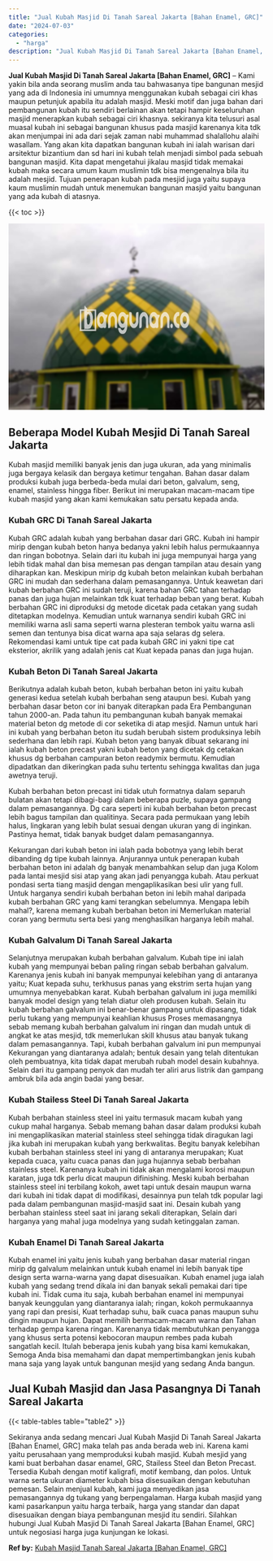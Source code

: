 ```yaml
---
title: "Jual Kubah Masjid Di Tanah Sareal Jakarta [Bahan Enamel, GRC]"
date: "2024-07-03"
categories: 
  - "harga"
description: "Jual Kubah Masjid Di Tanah Sareal Jakarta [Bahan Enamel, GRC]. Sekiranya anda sedang mencari Jual Kubah Masjid Di Tanah Sareal Jakarta [Bahan Enamel, GRC]..."
---
```


**Jual Kubah Masjid Di Tanah Sareal Jakarta \[Bahan Enamel, GRC\]** – Kami yakin bila anda seorang muslim anda tau bahwasanya tipe bangunan mesjid yang ada di Indonesia ini umumnya menggunakan kubah sebagai ciri khas maupun petunjuk apabila itu adalah masjid. Meski motif dan juga bahan dari pembangunan kubah itu sendiri berlainan akan tetapi hampir keseluruhan masjid menerapkan kubah sebagai ciri khasnya. sekiranya kita telusuri asal muasal kubah ini sebagai bangunan khusus pada masjid karenanya kita tdk akan menjumpai ini ada dari sejak zaman nabi muhammad shalallohu alaihi wasallam. Yang akan kita dapatkan bangunan kubah ini ialah warisan dari arsitektur bizantium dan sd hari ini kubah telah menjadi simbol pada sebuah bangunan masjid. Kita dapat mengetahui jikalau masjid tidak memakai kubah maka secara umum kaum muslimin tdk bisa mengenalnya bila itu adalah mesjid. Tujuan penerapan kubah pada mesjid juga yaitu supaya kaum muslimin mudah untuk menemukan bangunan masjid yaitu bangunan yang ada kubah di atasnya.

{{< toc >}}

![Jual Kubah Masjid Di Tanah Sareal Jakarta [Bahan Enamel, GRC]](/images/jual-kubah-masjid-03.png)

## Beberapa Model Kubah Mesjid Di Tanah Sareal Jakarta

Kubah masjid memiliki banyak jenis dan juga ukuran, ada yang minimalis juga bergaya kelasik dan bergaya ketimur tengahan. Bahan dasar dalam produksi kubah juga berbeda-beda mulai dari beton, galvalum, seng, enamel, stainless hingga fiber. Berikut ini merupakan macam-macam tipe kubah masjid yang akan kami kemukakan satu persatu kepada anda.

### Kubah GRC Di Tanah Sareal Jakarta

Kubah GRC adalah kubah yang berbahan dasar dari GRC. Kubah ini hampir mirip dengan kubah beton hanya bedanya yakni lebih halus permukaannya dan ringan bobotnya. Selain dari itu kubah ini juga mempunyai harga yang lebih tidak mahal dan bisa memesan pas dengan tampilan atau desain yang diharapkan kan. Meskipun mirip dg kubah beton melainkan kubah berbahan GRC ini mudah dan sederhana dalam pemasangannya. Untuk keawetan dari kubah berbahan GRC ini sudah teruji, karena bahan GRC tahan terhadap panas dan juga hujan melainkan tdk kuat terhadap beban yang berat. Kubah berbahan GRC ini diproduksi dg metode dicetak pada cetakan yang sudah ditetapkan modelnya. Kemudian untuk warnanya sendiri kubah GRC ini memiliki warna asli sama seperti warna plesteran tembok yaitu warna asli semen dan tentunya bisa dicat warna apa saja selaras dg selera. Rekomendasi kami untuk tipe cat pada kubah GRC ini yakni tipe cat eksterior, akrilik yang adalah jenis cat Kuat kepada panas dan juga hujan.

### Kubah Beton Di Tanah Sareal Jakarta

Berikutnya adalah kubah beton, kubah berbahan beton ini yaitu kubah generasi kedua setelah kubah berbahan seng ataupun besi. Kubah yang berbahan dasar beton cor ini banyak diterapkan pada Era Pembangunan tahun 2000-an. Pada tahun itu pembangunan kubah banyak memakai material beton dg metode di cor seketika di atap mesjid. Namun untuk hari ini kubah yang berbahan beton itu sudah berubah sistem produksinya lebih sederhana dan lebih rapi. Kubah beton yang banyak dibuat sekarang ini ialah kubah beton precast yakni kubah beton yang dicetak dg cetakan khusus dg berbahan campuran beton readymix bermutu. Kemudian dipadatkan dan dikeringkan pada suhu tertentu sehingga kwalitas dan juga awetnya teruji.

Kubah berbahan beton precast ini tidak utuh formatnya dalam separuh bulatan akan tetapi dibagi-bagi dalam beberapa puzle, supaya gampang dalam pemasangannya. Dg cara seperti ini kubah berbahan beton precast lebih bagus tampilan dan qualitinya. Secara pada permukaan yang lebih halus, lingkaran yang lebih bulat sesuai dengan ukuran yang di inginkan. Pastinya hemat, tidak banyak budget dalam pemasangannya.

Kekurangan dari kubah beton ini ialah pada bobotnya yang lebih berat dibanding dg tipe kubah lainnya. Anjurannya untuk penerapan kubah berbahan beton ini adalah dg banyak menambahkan selup dan juga Kolom pada lantai mesjid sisi atap yang akan jadi penyangga kubah. Atau perkuat pondasi serta tiang masjid dengan mengaplikasikan besi ulir yang full. Untuk harganya sendiri kubah berbahan beton ini lebih mahal daripada kubah berbahan GRC yang kami terangkan sebelumnya. Mengapa lebih mahal?, karena memang kubah berbahan beton ini Memerlukan material coran yang bermutu serta besi yang menghasilkan harganya lebih mahal.

### Kubah Galvalum Di Tanah Sareal Jakarta

Selanjutnya merupakan kubah berbahan galvalum. Kubah tipe ini ialah kubah yang mempunyai beban paling ringan sebab berbahan galvalum. Karenanya jenis kubah ini banyak mempunyai kelebihan yang di antaranya yaitu; Kuat kepada suhu, terkhusus panas yang ekstrim serta hujan yang umumnya menyebabkan karat. Kubah berbahan galvalum ini juga memiliki banyak model design yang telah diatur oleh produsen kubah. Selain itu kubah berbahan galvalum ini benar-benar gampang untuk dipasang, tidak perlu tukang yang mempunyai keahlian khusus Proses memasangnya sebab memang kubah berbahan galvalum ini ringan dan mudah untuk di angkat ke atas mesjid, tdk memerlukan skill khusus atau banyak tukang dalam pemasangannya. Tapi, kubah berbahan galvalum ini pun mempunyai Kekurangan yang diantaranya adalah; bentuk desain yang telah ditentukan oleh pembuatnya, kita tidak dapat merubah rubah model desain kubahnya. Selain dari itu gampang penyok dan mudah ter aliri arus listrik dan gampang ambruk bila ada angin badai yang besar.

### Kubah Stailess Steel Di Tanah Sareal Jakarta

Kubah berbahan stainless steel ini yaitu termasuk macam kubah yang cukup mahal harganya. Sebab memang bahan dasar dalam produksi kubah ini mengaplikasikan material stainless steel sehingga tidak diragukan lagi jika kubah ini merupakan kubah yang berkwalitas. Begitu banyak kelebihan kubah berbahan stainless steel ini yang di antaranya merupakan; Kuat kepada cuaca, yaitu cuaca panas dan juga hujannya sebab berbahan stainless steel. Karenanya kubah ini tidak akan mengalami korosi maupun karatan, juga tdk perlu dicat maupun difinishing. Meski kubah berbahan stainless steel ini terbilang kokoh, awet tapi untuk desain maupun warna dari kubah ini tidak dapat di modifikasi, desainnya pun telah tdk popular lagi pada dalam pembangunan masjid-masjid saat ini. Desain kubah yang berbahan stainless steel saat ini jarang sekali diterapkan, Selain dari harganya yang mahal juga modelnya yang sudah ketinggalan zaman.

### Kubah Enamel Di Tanah Sareal Jakarta

Kubah enamel ini yaitu jenis kubah yang berbahan dasar material ringan mirip dg galvalum melainkan untuk kubah enamel ini lebih banyak tipe design serta warna-warna yang dapat disesuaikan. Kubah enamel juga ialah kubah yang sedang trend dikala ini dan banyak sekali pemakai dari tipe kubah ini. Tidak cuma itu saja, kubah berbahan enamel ini mempunyai banyak keunggulan yang diantaranya ialah; ringan, kokoh permukaannya yang rapi dan presisi, Kuat terhadap suhu, baik cuaca panas maupun suhu dingin maupun hujan. Dapat memilih bermacam-macam warna dan Tahan terhadap gempa karena ringan. Karenanya tidak membutuhkan penyangga yang khusus serta potensi kebocoran maupun rembes pada kubah sangatlah kecil. Itulah beberapa jenis kubah yang bisa kami kemukakan, Semoga Anda bisa memahami dan dapat mempertimbangkan jenis kubah mana saja yang layak untuk bangunan mesjid yang sedang Anda bangun.

## Jual Kubah Masjid dan Jasa Pasangnya Di Tanah Sareal Jakarta

{{< table-tables table="table2" >}}

Sekiranya anda sedang mencari Jual Kubah Masjid Di Tanah Sareal Jakarta \[Bahan Enamel, GRC\] maka telah pas anda berada web ini. Karena kami yaitu perusahaan yang memproduksi kubah masjid. Kubah mesjid yang kami buat berbahan dasar enamel, GRC, Stailess Steel dan Beton Precast. Tersedia Kubah dengan motif kaligrafi, motif kembang, dan polos. Untuk warna serta ukuran diameter kubah bisa disesuaikan dengan kebutuhan pemesan. Selain menjual kubah, kami juga menyedikan jasa pemasangannya dg tukang yang berpengalaman. Harga kubah masjid yang kami pasarkanpun yaitu harga terbaik, harga yang standar dan dapat disesuaikan dengan biaya pembangunan mesjid itu sendiri. Silahkan hubungi Jual Kubah Masjid Di Tanah Sareal Jakarta \[Bahan Enamel, GRC\] untuk negosiasi harga juga kunjungan ke lokasi.

**Ref by:** [Kubah Masjid Tanah Sareal Jakarta [Bahan Enamel, GRC]](https://id.wikipedia.org/wiki/Kubah)

